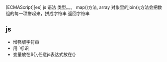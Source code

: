 [ECMAScript][es]
js 语法 类型。。。
 map()方法,
 array 对象里的join();方法会把数组的每一项拼起来，拼成字符串 返回字符串

 ## js
 - 增强版字符串
 - 用 `标识
 - 变量放在${},任意js表达式放在{}
